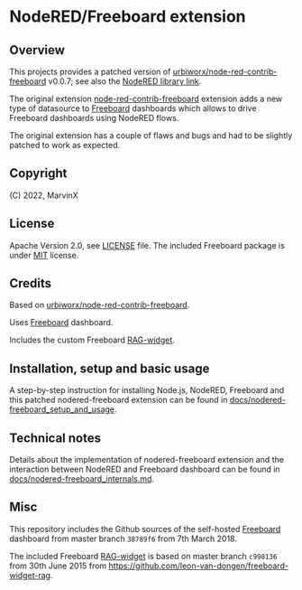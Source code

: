 # NodeRED/Freeboard extension

## Overview

This projects provides a patched version of [urbiworx/node-red-contrib-freeboard](https://github.com/urbiworx/node-red-contrib-freeboard) v0.0.7; see also the [NodeRED library link](https://flows.nodered.org/node/node-red-contrib-freeboard).

The original extension [node-red-contrib-freeboard](https://flows.nodered.org/node/node-red-contrib-freeboard) extension adds a new type of datasource to [Freeboard](https://freeboard.io/) dashboards which allows to drive Freeboard dashboards using NodeRED flows.

The original extension has a couple of flaws and bugs and had to be slightly patched to work as expected.

## Copyright

(C) 2022, MarvinX

## License

Apache Version 2.0, see [LICENSE](./LICENSE) file.
The included Freeboard package is under [MIT](https://opensource.org/licenses/MIT) license.

## Credits

Based on [urbiworx/node-red-contrib-freeboard](https://github.com/urbiworx/node-red-contrib-freeboard).

Uses [Freeboard](https://github.com/Freeboard/freeboard) dashboard.

Includes the custom Freeboard [RAG-widget](https://github.com/leon-van-dongen/freeboard-widget-rag).

## Installation, setup and basic usage

A step-by-step instruction for installing Node.js, NodeRED, Freeboard and this patched nodered-freeboard extension can be found in [docs/nodered-freeboard_setup_and_usage](docs/nodered-freeboard_setup_and_usage.md).

## Technical notes

Details about the implementation of nodered-freeboard extension and the interaction between NodeRED and Freeboard dashboard can be found in [docs/nodered-freeboard_internals.md](docs/nodered-freeboard_internals.md).

## Misc

This repository includes the Github sources of the self-hosted [Freeboard](https://github.com/Freeboard/freeboard) dashboard from master branch `38789f6` from 7th March 2018.

The included Freeboard [RAG-widget](freeboard-widget-rag-files) is based on master branch `c998136` from 30th June 2015 from <https://github.com/leon-van-dongen/freeboard-widget-rag>.

